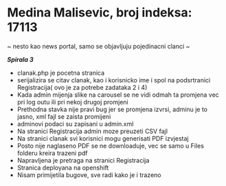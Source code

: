 # Medina Malisevic, broj indeksa: 17113

~ nesto kao news portal, samo se objavljuju pojedinacni clanci ~

***Spirala 3***

- clanak.php je pocetna stranica
- serijalizira se citav clanak, kao i korisnicko ime i spol na podsrtranici Registracija( ovo je za potrebe zadataka 2 i 4)
- Kada admin mijenja slike na carousel se ne vidi odmah ta promjena vec pri log outu ili pri nekoj drugoj promjeni
- Prethodna stavka nije pravi bug jer se promjena izvrsi, adminu je to jasno, xml fajl se zaista promijeni
- adminovi podaci su zapisani u admin.xml
- Na stranici Registracija admin moze preuzeti CSV fajl
- Na stranici clanak svi korisnici mogu generisati PDF izvjestaj
- Posto nije naglaseno PDF se ne downloaduje, vec se samo u Files folderu kreira trazeni pdf
- Napravljena je pretraga na stranici Registracija
- Stranica deployana na openshift
- Nisam primijetila bugove, sve radi kako je i trazeno
